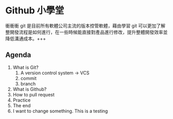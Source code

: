 # Github 小學堂

衝衝衝 git 是目前所有軟體公司主流的版本控管軟體，藉由學習 git 可以更加了解整開發流程是如何進行，在一些時候能直接對產品進行修改，提升整體開發效率並降低溝通成本。+++

## Agenda
1. What is Git?
    1. A version control system → VCS
    2. commit
    3. branch
2. What is Github?
3. How to pull request
4. Practice
5. The end
6. I want to change something. This is a testing 
